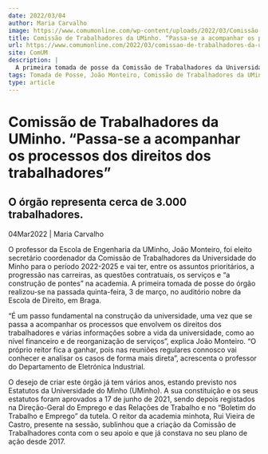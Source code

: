 ```yaml
---
date: 2022/03/04
author: Maria Carvalho
image: https://www.comumonline.com/wp-content/uploads/2022/03/Comissão-de-Trabalhadores-1500x1112.jpg
title: Comissão de Trabalhadores da UMinho. “Passa-se a acompanhar os processos dos direitos dos trabalhadores”
url: https://www.comumonline.com/2022/03/comissao-de-trabalhadores-da-uminho-passa-se-a-acompanhar-os-processos-que-envolvem-os-direitos-dos-trabalhadores/
site: ComUM
description: |
  A primeira tomada de posse da Comissão de Trabalhadores da Universidade do Minho realizou-se na passada quinta-feira, 3 de março.
tags: Tomada de Posse, João Monteiro, Comissão de Trabalhadores da UMinho
type: article
---
```



# Comissão de Trabalhadores da UMinho. “Passa-se a acompanhar os processos dos direitos dos trabalhadores”

## O órgão representa cerca de 3.000 trabalhadores.

04Mar2022 | Maria Carvalho

O professor da Escola de Engenharia da UMinho, João Monteiro, foi eleito secretário coordenador da Comissão de Trabalhadores da Universidade do Minho para o período 2022-2025 e vai ter, entre os assuntos prioritários, a progressão nas carreiras, as questões contratuais, os serviços e “a construção de pontes” na academia. A primeira tomada de posse do órgão realizou-se na passada quinta-feira, 3 de março, no auditório nobre da Escola de Direito, em Braga.

“É um passo fundamental na construção da universidade, uma vez que se passa a acompanhar os processos que envolvem os direitos dos trabalhadores e várias informações sobre a vida da universidade, como ao nível financeiro e de reorganização de serviços”, explica João Monteiro. “O próprio reitor fica a ganhar, pois nas reuniões regulares connosco vai conhecer e analisar os casos de forma mais direta”, acrescenta o professor do Departamento de Eletrónica Industrial.

O desejo de criar este órgão já tem vários anos, estando previsto nos Estatutos da Universidade do Minho (UMinho). A sua constituição e os seus estatutos foram aprovados a 17 de junho de 2021, sendo depois registados na Direção-Geral do Emprego e das Relações de Trabalho e no “Boletim do Trabalho e Emprego” da tutela. O reitor da academia minhota, Rui Vieira de Castro, presente na sessão, sublinhou que a criação da Comissão de Trabalhadores conta com o seu apoio e que já constava no seu plano de ação desde 2017.
